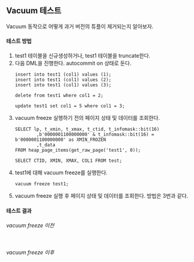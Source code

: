 ## Vacuum 테스트
Vacuum 동작으로 어떻게 과거 버전의 튜플이 제거되는지 알아보자.

#### 테스트 방법
1. test1 테이블을 신규생성하거나, test1 테이블을 truncate한다.
2. 다음 DML을 진행한다. autocommit on 상태로 둔다.
   ```
   insert into test1 (col1) values (1);
   insert into test1 (col1) values (2);
   insert into test1 (col1) values (3);

   delete from test1 where col1 = 2;

   update test1 set col1 = 5 where col1 = 3;
   ```
3. vacuum freeze 실행하기 전의 페이지 상태 및 데이터를 조회한다.
   ```
   SELECT lp, t_xmin, t_xmax, t_ctid, t_infomask::bit(16)
           ,b'0000001100000000' & t_infomask::bit(16) = b'0000001100000000' as XMIN_FROZEN
           ,t_data
   FROM heap_page_items(get_raw_page('test1', 0));

   SELECT CTID, XMIN, XMAX, COL1 FROM test;
   ```
4. test1에 대해 vacuum freeze를 실행한다.
   ```
   vacuum freeze test1;
   ```
5. vacuum freeze 실행 후 페이지 상태 및 데이터를 조회한다. 방법은 3번과 같다.

#### 테스트 결과
###### vacuum freeze 이전
```

```

###### vacuum freeze 이후
```

```



